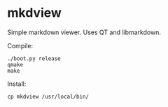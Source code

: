 mkdview
===
Simple markdown viewer. Uses QT and libmarkdown. 

Compile: 
```
./boot.py release
qmake
make
```

Install:
```
cp mkdview /usr/local/bin/
```


